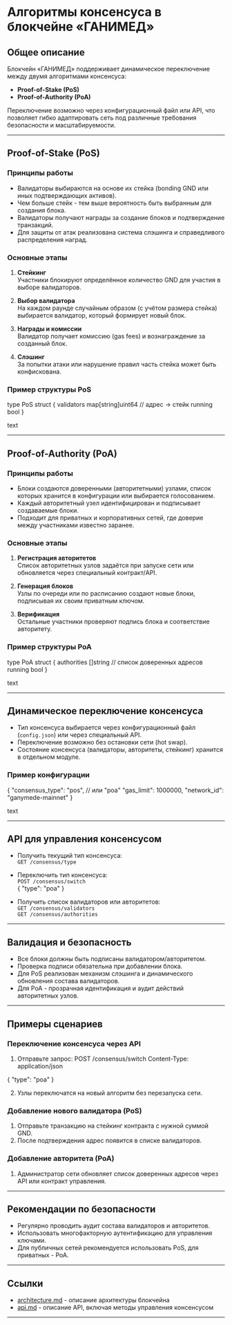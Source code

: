 # Алгоритмы консенсуса в блокчейне «ГАНИМЕД»

## Общее описание

Блокчейн «ГАНИМЕД» поддерживает динамическое переключение между двумя алгоритмами консенсуса:
- **Proof-of-Stake (PoS)**
- **Proof-of-Authority (PoA)**

Переключение возможно через конфигурационный файл или API, что позволяет гибко адаптировать сеть под различные требования безопасности и масштабируемости.

---

## Proof-of-Stake (PoS)

### Принципы работы

- Валидаторы выбираются на основе их стейка (bonding GND или иных подтверждающих активов).
- Чем больше стейк - тем выше вероятность быть выбранным для создания блока.
- Валидаторы получают награды за создание блоков и подтверждение транзакций.
- Для защиты от атак реализована система слэшинга и справедливого распределения наград.

### Основные этапы

1. **Стейкинг**  
   Участники блокируют определённое количество GND для участия в выборе валидаторов.

2. **Выбор валидатора**  
   На каждом раунде случайным образом (с учётом размера стейка) выбирается валидатор, который формирует новый блок.

3. **Награды и комиссии**  
   Валидатор получает комиссию (gas fees) и вознаграждение за созданный блок.

4. **Слэшинг**  
   За попытки атаки или нарушение правил часть стейка может быть конфискована.

### Пример структуры PoS

type PoS struct {
validators map[string]uint64 // адрес → стейк
running bool
}

text

---

## Proof-of-Authority (PoA)

### Принципы работы

- Блоки создаются доверенными (авторитетными) узлами, список которых хранится в конфигурации или выбирается голосованием.
- Каждый авторитетный узел идентифицирован и подписывает создаваемые блоки.
- Подходит для приватных и корпоративных сетей, где доверие между участниками известно заранее.

### Основные этапы

1. **Регистрация авторитетов**  
   Список авторитетных узлов задаётся при запуске сети или обновляется через специальный контракт/API.

2. **Генерация блоков**  
   Узлы по очереди или по расписанию создают новые блоки, подписывая их своим приватным ключом.

3. **Верификация**  
   Остальные участники проверяют подпись блока и соответствие авторитету.

### Пример структуры PoA

type PoA struct {
authorities []string // список доверенных адресов
running bool
}

text

---

## Динамическое переключение консенсуса

- Тип консенсуса выбирается через конфигурационный файл (`config.json`) или через специальный API.
- Переключение возможно без остановки сети (hot swap).
- Состояние консенсуса (валидаторы, авторитеты, стейкинг) хранится в отдельном модуле.

### Пример конфигурации

{
"consensus_type": "pos", // или "poa"
"gas_limit": 1000000,
"network_id": "ganymede-mainnet"
}

text

---

## API для управления консенсусом

- Получить текущий тип консенсуса:  
  `GET /consensus/type`
- Переключить тип консенсуса:  
  `POST /consensus/switch`  
  { "type": "poa" }


- Получить список валидаторов или авторитетов:  
  `GET /consensus/validators`  
  `GET /consensus/authorities`

---

## Валидация и безопасность

- Все блоки должны быть подписаны валидатором/авторитетом.
- Проверка подписи обязательна при добавлении блока.
- Для PoS реализован механизм слэшинга и динамического обновления состава валидаторов.
- Для PoA - прозрачная идентификация и аудит действий авторитетных узлов.

---

## Примеры сценариев

### Переключение консенсуса через API

1. Отправьте запрос:
   POST /consensus/switch
   Content-Type: application/json

{
"type": "poa"
}


2. Узлы переключатся на новый алгоритм без перезапуска сети.

### Добавление нового валидатора (PoS)

1. Отправьте транзакцию на стейкинг контракта с нужной суммой GND.
2. После подтверждения адрес появится в списке валидаторов.

### Добавление авторитета (PoA)

1. Администратор сети обновляет список доверенных адресов через API или контракт управления.

---

## Рекомендации по безопасности

- Регулярно проводить аудит состава валидаторов и авторитетов.
- Использовать многофакторную аутентификацию для управления ключами.
- Для публичных сетей рекомендуется использовать PoS, для приватных - PoA.

---

## Ссылки

- [architecture.md](architecture.md) - описание архитектуры блокчейна
- [api.md](api.md) - описание API, включая методы управления консенсусом

---